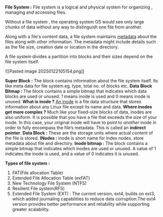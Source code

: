 **File System :** File system is a logical and physical system for organizing , managing and accessing files.

Without a file system , the operating system OS would see only large chunks of data without any way to distinguish one file from another. 

Along with a file's content data, a file system maintains [metadata](https://www.techtarget.com/whatis/definition/metadata) about the files along with other information. The metadata might include details such as the file size, creation date or location in the directory.


A file system divides a partition  into blocks and their sizes depend on the file system itself. 

![[Pasted image 20250122105154.png]]

**Super Block :** The block contains information about the file system itself. Its like meta data for file system.eg. type, total no. of blocks etc.
**Data Block Bitmap :** The block contains a simple bitmap that indicates which data blocks are used or unused. 1 means inode is used and 0 means inode is unused.
		**What is inode ?** [An inode](http://www.linfo.org/inode.html) is a file data structure that stores information about any Linux file except its name and data.
				**Where inodes get more complex ?**
						Much like your fixed-size blocks of data, inodes are also uniform. It is possible that you have a file that exceeds the size of your inode. In this case, your original inode will have to point to _another_ inode in order to fully encompass the file’s metadata. This is called an **indirect pointer**.
		**Data Block :**  These are the storage units where actual content of the file is stored.
		**INodes :** inode is short name for Index nodes. store metadata about file and directory. 
**Inode bitmap :**  The block contains a simple bitmap that indicates which inodes are used or unused. A value of 1 indicates the inode is used, and a value of 0 indicates it is unused.


**Types of file system :** 
1. FAT(File allocation Table)
2. Extended File Allocation Table (exFAT)
3. New Technology File System (NTFS)
4. Resilient File system(RFS)
5. Extended File System (EXT) : The current version, ext4, builds on ext3, which added journaling capabilities to reduce data corruption.The ext4 version provides better performance and reliability while supporting greater scalability.